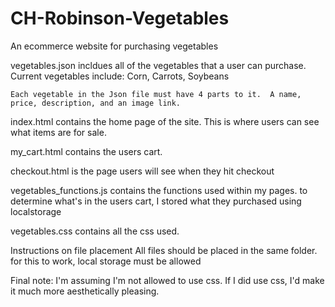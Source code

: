 # CH-Robinson-Vegetables
An ecommerce website for purchasing vegetables 

vegetables.json incldues all of the vegetables that a user can purchase.
	Current vegetables include:
	Corn, 
	Carrots, 
	Soybeans
	
	Each vegetable in the Json file must have 4 parts to it.  A name, price, description, and an image link.

index.html contains the home page of the site.  This is where users can see what items are for sale.

my_cart.html contains the users cart.

checkout.html is the page users will see when they hit checkout

vegetables_functions.js contains the functions used within my pages.
		to determine what's in the users cart, I stored what they purchased using localstorage

vegetables.css contains all the css used.	

Instructions on file placement
	All files should be placed in the same folder.
	for this to work, local storage must be allowed
	
Final note:
	I'm assuming I'm not allowed to use css.  If I did use css, I'd make it much more aesthetically pleasing.
	
